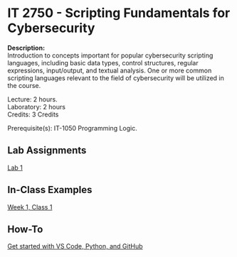 # IT 2750 - Scripting Fundamentals for Cybersecurity

**Description:**  
Introduction to concepts important for popular cybersecurity scripting languages, including basic data types, control structures, regular expressions, input/output, and textual analysis. One or more common scripting languages relevant to the field of cybersecurity will be utilized in the course.  

Lecture: 2 hours.  
Laboratory: 2 hours  
Credits: 3 Credits  
  
Prerequisite(s): IT-1050 Programming Logic.  

## Lab Assignments
[Lab 1](Labs/Lab1.md)

## In-Class Examples
[Week 1, Class 1](InClassExamples/InClass1.py)

## How-To
[Get started with VS Code, Python, and GitHub](Guides/DownloadInstructions.md)
